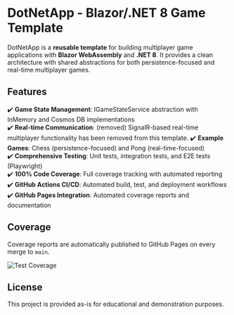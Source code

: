 # DotNetApp - Blazor/.NET 8 Game Template

DotNetApp is a **reusable template** for building multiplayer game applications with **Blazor WebAssembly** and **.NET 8**. It provides a clean architecture with shared abstractions for both persistence-focused and real-time multiplayer games.

## Features

✔️ **Game State Management**: IGameStateService abstraction with InMemory and Cosmos DB implementations  
✔️ **Real-time Communication**: (removed) SignalR-based real-time multiplayer functionality has been removed from this template.
✔️ **Example Games**: Chess (persistence-focused) and Pong (real-time-focused)  
✔️ **Comprehensive Testing**: Unit tests, integration tests, and E2E tests (Playwright)  
✔️ **100% Code Coverage**: Full coverage tracking with automated reporting  
✔️ **GitHub Actions CI/CD**: Automated build, test, and deployment workflows  
✔️ **GitHub Pages Integration**: Automated coverage reports and documentation  

## Coverage

Coverage reports are automatically published to GitHub Pages on every merge to `main`.

![Test Coverage](https://hutchisonkim.github.io/dot-net-app/coverage-summary.svg)

## License

This project is provided as-is for educational and demonstration purposes.
